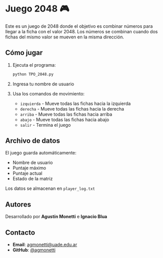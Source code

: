 # Juego 2048 🎮

Este es un juego de 2048 donde el objetivo es combinar números para llegar a la ficha con el valor 2048. Los números se combinan cuando dos fichas del mismo valor se mueven en la misma dirección.

## Cómo jugar

1. Ejecuta el programa:
   ```bash
   python TPO_2048.py
   ```

2. Ingresa tu nombre de usuario

3. Usa los comandos de movimiento:
   - `izquierda` - Mueve todas las fichas hacia la izquierda
   - `derecha` - Mueve todas las fichas hacia la derecha
   - `arriba` - Mueve todas las fichas hacia arriba
   - `abajo` - Mueve todas las fichas hacia abajo
   - `salir` - Termina el juego

## Archivo de datos

El juego guarda automáticamente:
- Nombre de usuario
- Puntaje máximo
- Puntaje actual
- Estado de la matriz

Los datos se almacenan en `player_log.txt`

## Autores

Desarrollado por **Agustín Monetti** e **Ignacio Blua**


## Contacto

- **Email**: agmonetti@uade.edu.ar
- **GitHub**: [@agmonetti](https://github.com/agmonetti)

